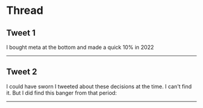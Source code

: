 # Thread

## Tweet 1

I bought meta at the bottom and made a quick 10% in 2022

---

## Tweet 2

I could have sworn I tweeted about these decisions at the time. I can't find it. But I did find this banger from that period:

---

